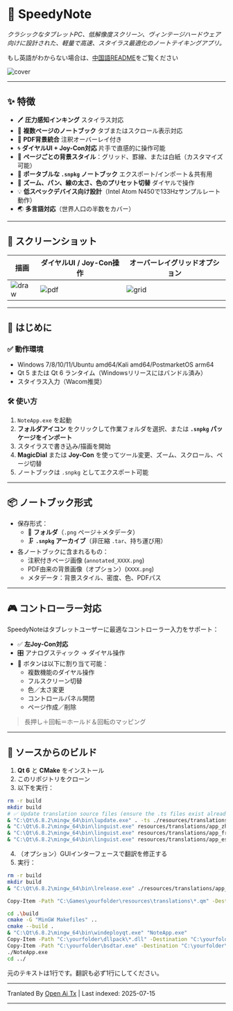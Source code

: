 # 📝 SpeedyNote

_クラシックなタブレットPC、低解像度スクリーン、ヴィンテージハードウェア向けに設計された、軽量で高速、スタイラス最適化のノートテイキングアプリ。_

もし英語がわからない場合は、[中国語README](https://github.com/alpha-liu-01/SpeedyNote/blob/main/speedynote_README_zh_CN.md)をご覧ください

![cover](https://i.imgur.com/UTNNbnM.png)

---

## ✨ 特徴

- 🖊️ **圧力感知インキング** スタイラス対応
- 📄 **複数ページのノートブック** タブまたはスクロール表示対応
- 📌 **PDF背景統合** 注釈オーバーレイ付き
- 🌀 **ダイヤルUI + Joy-Con対応** 片手で直感的に操作可能
- 🎨 **ページごとの背景スタイル**：グリッド、罫線、または白紙（カスタマイズ可能）
- 💾 **ポータブルな `.snpkg` ノートブック** エクスポート/インポート＆共有用
- 🔎 **ズーム、パン、線の太さ、色のプリセット切替** ダイヤルで操作
- 💡 **低スペックデバイス向け設計**（Intel Atom N450で133Hzサンプルレート動作）
- 🌏 **多言語対応**（世界人口の半数をカバー）

---

## 📸 スクリーンショット

| 描画 | ダイヤルUI / Joy-Con操作 | オーバーレイグリッドオプション |
|----------------|------------------------|-----------------------|
| ![draw](https://i.imgur.com/iARL6Vo.gif) | ![pdf](https://i.imgur.com/NnrqOQQ.gif) | ![grid](https://i.imgur.com/YaEdx1p.gif) |


---

## 🚀 はじめに

### ✅ 動作環境

- Windows 7/8/10/11/Ubuntu amd64/Kali amd64/PostmarketOS arm64
- Qt 5 または Qt 6 ランタイム（Windowsリリースにはバンドル済み）
- スタイラス入力（Wacom推奨）

### 🛠️ 使い方

1. `NoteApp.exe` を起動
2. **フォルダアイコン** をクリックして作業フォルダを選択、または **`.snpkg` パッケージをインポート**
3. スタイラスで書き込み/描画を開始
4. **MagicDial** または **Joy-Con** を使ってツール変更、ズーム、スクロール、ページ切替
5. ノートブックは `.snpkg` としてエクスポート可能

---

## 📦 ノートブック形式

- 保存形式：
  - 📁 **フォルダ**（`.png` ページ＋メタデータ）
  - 🗜️ **`.snpkg` アーカイブ**（非圧縮 `.tar`、持ち運び用）
- 各ノートブックに含まれるもの：
  - 注釈付きページ画像 (`annotated_XXXX.png`)
  - PDF由来の背景画像（オプション）(`XXXX.png`)
  - メタデータ：背景スタイル、密度、色、PDFパス

---

## 🎮 コントローラー対応

SpeedyNoteはタブレットユーザーに最適なコントローラー入力をサポート：

- ✅ **左Joy-Con対応**
- 🎛️ アナログスティック → ダイヤル操作
- 🔘 ボタンは以下に割り当て可能：
  - 複数機能のダイヤル操作
  - フルスクリーン切替
  - 色／太さ変更
  - コントロールパネル開閉
  - ページ作成／削除

> 長押し＋回転＝ホールド＆回転のマッピング

---

## 📁 ソースからのビルド


1. **Qt 6** と **CMake** をインストール
2. このリポジトリをクローン
3. 以下を実行：

```bash
rm -r build
mkdir build
# ✅ Update translation source files (ensure the .ts files exist already)
& "C:\Qt\6.8.2\mingw_64\bin\lupdate.exe" . -ts ./resources/translations/app_fr.ts ./resources/translations/app_zh.ts ./resources/translations/app_es.ts
& "C:\Qt\6.8.2\mingw_64\bin\linguist.exe" resources/translations/app_zh.ts
& "C:\Qt\6.8.2\mingw_64\bin\linguist.exe" resources/translations/app_fr.ts
& "C:\Qt\6.8.2\mingw_64\bin\linguist.exe" resources/translations/app_es.ts
```
4. （オプション）GUIインターフェースで翻訳を修正する  
5. 実行：
```bash
rm -r build
mkdir build
& "C:\Qt\6.8.2\mingw_64\bin\lrelease.exe" ./resources/translations/app_zh.ts ./resources/translations/app_fr.ts ./resources/translations/app_es.ts

Copy-Item -Path "C:\Games\yourfolder\resources\translations\*.qm" -Destination "C:\Games\yourfolder\build" -Force

cd .\build
cmake -G "MinGW Makefiles" .. 
cmake --build .  
& "C:\Qt\6.8.2\mingw_64\bin\windeployqt.exe" "NoteApp.exe"
Copy-Item -Path "C:\yourfolder\dllpack\*.dll" -Destination "C:\yourfolder\build" -Force
Copy-Item -Path "C:\yourfolder\bsdtar.exe" -Destination "C:\yourfolder\build" -Force
./NoteApp.exe
cd ../
```
元のテキストは1行です。翻訳も必ず1行にしてください。

---

Tranlated By [Open Ai Tx](https://github.com/OpenAiTx/OpenAiTx) | Last indexed: 2025-07-15

---